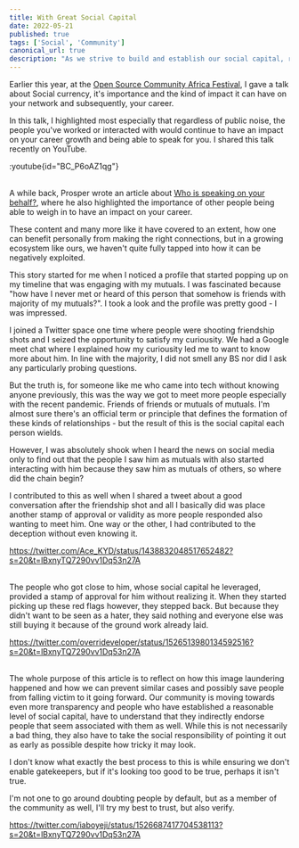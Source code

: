 ```yaml
---
title: With Great Social Capital
date: 2022-05-21
published: true
tags: ['Social', 'Community']
canonical_url: true
description: "As we strive to build and establish our social capital, recent happenings have showed how much responsibility comes as a result."
---
```


Earlier this year, at the [Open Source Community Africa Festival](https://festival.oscafrica.org/), I gave a talk about Social currency, it's importance and the kind of impact it can have on your network and subsequently, your career. 
 
In this talk, I highlighted most especially that regardless of public noise, the people you've worked or interacted with would continue to have an impact on your career growth and being able to speak for you. I shared this talk recently on YouTube.

:youtube{id="BC_P6oAZ1qg"}

&nbsp;  
A while back, Prosper wrote an article about [Who is speaking on your behalf?](https://dev.to/unicodeveloper/who-is-speaking-on-your-behalf-2c5e), where he also highlighted the importance of other people being able to weigh in to have an impact on your career.

These content and many more like it have covered to an extent, how one can benefit personally from making the right connections, but in a growing ecosystem like ours, we haven't quite fully tapped into how it can be negatively exploited. 

This story started for me when I noticed a profile that started popping up on my timeline that was engaging with my mutuals. I was fascinated because "how have I never met or heard of this person that somehow is friends with majority of my mutuals?". I took a look and the profile was pretty good - I was impressed. 

I joined a Twitter space one time where people were shooting friendship shots and I seized the opportunity to satisfy my curiousity. We had a Google meet chat where I explained how my curiousity led me to want to know more about him. In line with the majority, I did not smell any BS nor did I ask any particularly probing questions. 

But the truth is, for someone like me who came into tech without knowing anyone previously, this was the way we got to meet more people especially with the recent pandemic. Friends of friends or mutuals of mutuals. I'm almost sure there's an official term or principle that defines the formation of these kinds of relationships - but the result of this is the social capital each person wields.

However, I was absolutely shook when I heard the news on social media only to find out that the people I saw him as mutuals with also started interacting with him because they saw him as mutuals of others, so where did the chain begin?

I contributed to this as well when I shared a tweet about a good conversation after the friendship shot and all I basically did was place another stamp of approval or validity as more people responded also wanting to meet him. One way or the other, I had contributed to the deception without even knowing it.

https://twitter.com/Ace_KYD/status/1438832048517652482?s=20&t=lBxnyTQ7290vv1Dq53n27A

&nbsp;  
The people who got close to him, whose social capital he leveraged, provided a stamp of approval for him without realizing it. When they started picking up these red flags however, they stepped back. But because they didn't want to be seen as a hater, they said nothing and everyone else was still buying it because of the ground work already laid. 

https://twitter.com/overrideveloper/status/1526513980134592516?s=20&t=lBxnyTQ7290vv1Dq53n27A

&nbsp;  
The whole purpose of this article is to reflect on how this image laundering happened and how we can prevent similar cases and possibly save people from falling victim to it going forward. Our community is moving towards even more transparency and people who have established a reasonable level of social capital, have to understand that they indirectly endorse people that seem associated with them as well. While this is not necessarily a bad thing, they also have to take the social responsibility of pointing it out as early as possible despite how tricky it may look. 

I don't know what exactly the best process to this is while ensuring we don't enable gatekeepers, but if it's looking too good to be true, perhaps it isn't true.

I'm not one to go around doubting people by default, but as a member of the community as well, I'll try my best to trust, but also verify.

https://twitter.com/iaboyeji/status/1526687417704538113?s=20&t=lBxnyTQ7290vv1Dq53n27A
